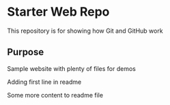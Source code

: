 # Starter Web Repo

This repository is for showing how Git and GitHub work

## Purpose

Sample website with plenty of files for demos

Adding first line in readme

Some more content to readme file